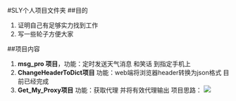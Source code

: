 #SLY个人项目文件夹
##目的
1. 证明自己有足够实力找到工作
2. 写一些轮子方便大家

##项目内容
1. **msg_pro 项目**，功能：定时发送天气消息 和笑话 到指定手机上
2. **ChangeHeaderToDict项目** 功能：web端将浏览器header转换为json格式 目前已经完成
3. **Get_My_Proxy项目** 功能：获取代理 并将有效代理输出
项目思路：
![](http://www.songluyi.com/wp-content/uploads/2016/09/QQ%E6%88%AA%E5%9B%BE20160922111023.png)
